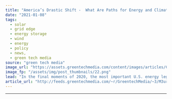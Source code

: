 ```yaml
---
title: "America’s Drastic Shift -  What Are Paths for Energy and Climate?"
date: "2021-01-08"
tags: 
  - solar
  - grid edge
  - energy storage
  - wind
  - energy
  - policy
  - news,
  - green tech media
source: "green tech media"
image_url: "https://assets.greentechmedia.com/content/images/articles/Capitol_Building_Road.jpg"
image_fp: "/assets/img/post_thumbnails/22.png"
lead: "In the final moments of 2020, the most important U.S. energy legislation in a decade flew in under the radar, attached to the coronavirus relief and government funding bill. It’s an astonishing collection of measures. It sets aside $35 Billion in new ..."
article_url: "http://feeds.greentechmedia.com/~r/GreentechMedia/~3/M3ur6AhTMas/americas-drastic-shift-what-are-paths-for-energy-and-climate"
---
```


---
